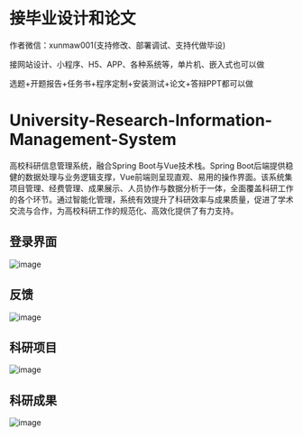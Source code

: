 # 接毕业设计和论文
作者微信：xunmaw001(支持修改、部署调试、支持代做毕设)

接网站设计、小程序、H5、APP、各种系统等，单片机、嵌入式也可以做

选题+开题报告+任务书+程序定制+安装测试+论文+答辩PPT都可以做
# University-Research-Information-Management-System
高校科研信息管理系统，融合Spring Boot与Vue技术栈。Spring Boot后端提供稳健的数据处理与业务逻辑支撑，Vue前端则呈现直观、易用的操作界面。该系统集项目管理、经费管理、成果展示、人员协作与数据分析于一体，全面覆盖科研工作的各个环节。通过智能化管理，系统有效提升了科研效率与成果质量，促进了学术交流与合作，为高校科研工作的规范化、高效化提供了有力支持。
## 登录界面
![image](https://github.com/user-attachments/assets/3285912b-af1f-47a9-87f0-425ee894fa56)
## 反馈
![image](https://github.com/user-attachments/assets/08dfa5a1-f936-4752-8a04-099adf5cdafd)
## 科研项目
![image](https://github.com/user-attachments/assets/54d6934f-d4f4-40e7-b36f-17ccef982ae5)
## 科研成果
![image](https://github.com/user-attachments/assets/a00f7caa-fc3f-4f75-aafc-1885a15af6f9)
